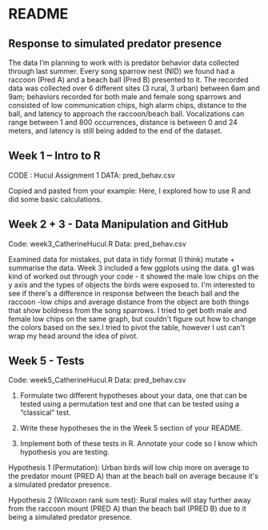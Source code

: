 README
================

## Response to simulated predator presence

The data I’m planning to work with is predator behavior data collected
through last summer. Every song sparrow nest (NID) we found had a
raccoon (Pred A) and a beach ball (Pred B) presented to it. The recorded
data was collected over 6 different sites (3 rural, 3 urban) between 6am
and 9am; behaviors recorded for both male and female song sparrows and
consisted of low communication chips, high alarm chips, distance to the
ball, and latency to approach the raccoon/beach ball. Vocalizations can
range between 1 and 800 occurrences, distance is between 0 and 24
meters, and latency is still being added to the end of the dataset.

## Week 1 – Intro to R

CODE : Hucul Assignment 1 DATA: pred_behav.csv

Copied and pasted from your example: Here, I explored how to use R and did some basic calculations.

## Week 2 + 3 - Data Manipulation and GitHub

Code: week3_CatherineHucul.R
Data: pred_behav.csv

Examined data for mistakes, put data in tidy format (I think) mutate + summarise the data. Week 3 included a few ggplots using the data. g1 was kind of worked out through your code - it showed the male low chips on the y axis and the types of objects the birds were exposed to. I'm interested to see if there's a difference in response between the beach ball and the raccoon -low chips and average distance from the object are both things that show boldness from the song sparrows. I tried to get both male and female low chips on the same graph, but couldn't figure out how to change the colors based on the sex.I tried to pivot the table, however I ust can't wrap my head around the idea of pivot.

## Week 5 - Tests

Code: week5_CatherineHucul.R
Data: pred_behav.csv

1. Formulate two different hypotheses about your data, one that can be tested using a permutation test and one that can be tested using a “classical” test.

2. Write these hypotheses the in the Week 5 section of your README.

3. Implement both of these tests in R. Annotate your code so I know which hypothesis you are testing.



Hypothesis 1 (Permutation): Urban birds will low chip more on average to the predator mount (PRED A) than at the beach ball on average because it's a simulated predator presence.

Hypothesis 2 (Wilcoxon rank sum test): Rural males will stay further away from the raccoon mount (PRED A) than the beach ball (PRED B) due to it being a simulated predator presence.